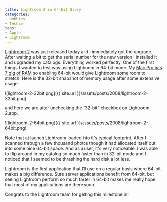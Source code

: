 ```yaml
---
title: Lightroom 2 in 64-bit Glory
categories:
- Hobbies
- Techie
tags:
- Apple
- Lightroom
---
```


[Lightroom 2](http://www.adobe.com/products/photoshoplightroom/) was just released today and I immediately got the upgrade. After waiting a bit to get the serial number for the new version I installed it and upgraded my catalogs. Everything worked perfectly.
One of the first things I wanted to test was using Lightroom in 64-bit mode. My [Mac Pro has 7 gig of RAM](/thingelstad/capacious-memory) so enabling 64-bit would give Lightroom some room to stretch. Here is the 32-bit snapshot of memory usage after some extensive usage.

![lightroom-2-32bit.png]({{ site.url }}/assets/posts/2008/lightroom-2-32bit.png)

and here we are after unchecking the "32-bit" checkbox on Lightroom 2.app.

![lightroom-2-64bit.png]({{ site.url }}/assets/posts/2008/lightroom-2-64bit.png)

Note that at launch Lightroom loaded into it's typical footprint. After I scanned through a few thousand photos though it had allocated itself out into some nice 64-bit space. And as a user, it's very noticeable. I was able to flip around in my catalog so much faster than in 32-bit mode and I noticed that I seemed to be thrashing the hard disk a lot less.

Lightroom is the first application that I'll use on a regular basis where 64-bit makes a big difference. Sure server applications benefit from 64-bit, but seeing Lightroom perform so much faster in 64-bit makes me really hope that most of my applications are there soon.

Congrats to the Lightroom team for getting this milestone in!
